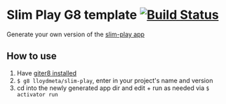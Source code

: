 # Slim Play G8 template [![Build Status](https://travis-ci.org/lloydmeta/slim-play.g8.svg?branch=master)](https://travis-ci.org/lloydmeta/slim-play.g8)

Generate your own version of the [slim-play app](https://github.com/lloydmeta/slim-play)

## How to use

1. Have [giter8 installed](https://github.com/n8han/giter8#installation)
2. `$ g8 lloydmeta/slim-play`, enter in your project's name and version
3. cd into the newly generated app dir and edit + run as needed via `$ activator run`
